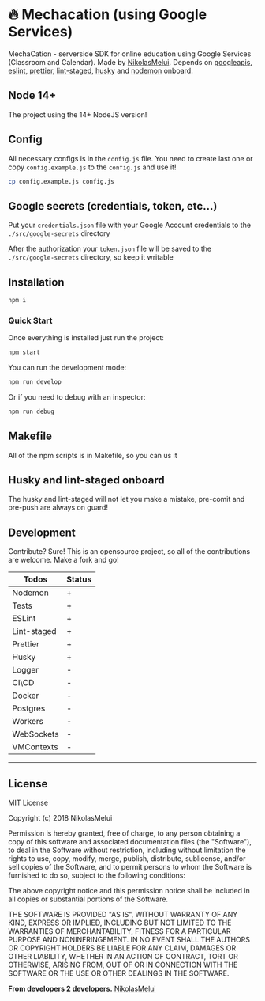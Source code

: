 # 🔥 Mechacation (using Google Services)

MechaCation - serverside SDK for online education using Google Services (Classroom and Calendar). Made by [NikolasMelui][nikolasmelui].
Depends on [googleapis][googleapis], [eslint][eslint], [prettier][prettier], [lint-staged][lint-staged], [husky][husky] and [nodemon][nodemon] onboard.

## Node 14+

The project using the 14+ NodeJS version!

## Config

All necessary configs is in the `config.js` file. You need to create last one or copy `config.example.js` to the `config.js` and use it!

```bash
cp config.example.js config.js
```

## Google secrets (credentials, token, etc...)

Put your `credentials.json` file with your Google Account credentials to the `./src/google-secrets` directory

After the authorization your `token.json` file will be saved to the `./src/google-secrets` directory, so keep it writable

## Installation

```bash
npm i
```

### Quick Start

Once everything is installed just run the project:

```bash
npm start
```

You can run the development mode:

```bash
npm run develop
```

Or if you need to debug with an inspector:

```bash
npm run debug
```

## Makefile

All of the npm scripts is in Makefile, so you can us it

## Husky and lint-staged onboard

The husky and lint-staged will not let you make a mistake, pre-comit and pre-push are always on guard!

## Development

Contribute? Sure!
This is an opensource project, so all of the contributions are welcome. Make a fork and go!

| Todos       | Status |
| ----------- | ------ |
| Nodemon     | +      |
| Tests       | +      |
| ESLint      | +      |
| Lint-staged | +      |
| Prettier    | +      |
| Husky       | +      |
| Logger      | -      |
| CI\CD       | -      |
| Docker      | -      |
| Postgres    | -      |
| Workers     | -      |
| WebSockets  | -      |
| VMContexts  | -      |

---

## License

MIT License

Copyright (c) 2018 NikolasMelui

Permission is hereby granted, free of charge, to any person obtaining a copy
of this software and associated documentation files (the "Software"), to deal
in the Software without restriction, including without limitation the rights
to use, copy, modify, merge, publish, distribute, sublicense, and/or sell
copies of the Software, and to permit persons to whom the Software is
furnished to do so, subject to the following conditions:

The above copyright notice and this permission notice shall be included in all
copies or substantial portions of the Software.

THE SOFTWARE IS PROVIDED "AS IS", WITHOUT WARRANTY OF ANY KIND, EXPRESS OR
IMPLIED, INCLUDING BUT NOT LIMITED TO THE WARRANTIES OF MERCHANTABILITY,
FITNESS FOR A PARTICULAR PURPOSE AND NONINFRINGEMENT. IN NO EVENT SHALL THE
AUTHORS OR COPYRIGHT HOLDERS BE LIABLE FOR ANY CLAIM, DAMAGES OR OTHER
LIABILITY, WHETHER IN AN ACTION OF CONTRACT, TORT OR OTHERWISE, ARISING FROM,
OUT OF OR IN CONNECTION WITH THE SOFTWARE OR THE USE OR OTHER DEALINGS IN THE
SOFTWARE.

**From developers 2 developers.**
[NikolasMelui][nikolasmelui]

[//]: # "These are reference links used in the body of this note and get stripped out when the markdown processor does its job. There is no need to format nicely because it shouldn't be seen. Thanks SO - http://stackoverflow.com/questions/4823468/store-comments-in-markdown-syntax"
[nikolasmelui]: https://github.com/NikolasMelui
[googleapis]: http://nodejs.org
[nodejs]: http://nodejs.org
[npm]: https://www.npmjs.com/
[eslint]: https://eslint.org/
[prettier]: https://prettier.io/
[lint-staged]: https://github.com/okonet/lint-staged
[husky]: https://github.com/typicode/husky
[nodemon]: https://www.npmjs.com/package/nodemon
